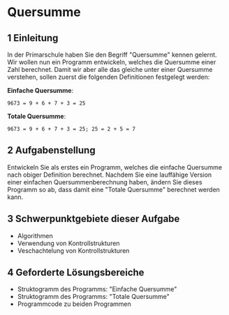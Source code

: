 # Quersumme

## 1 Einleitung

In der Primarschule haben Sie den Begriff "Quersumme" kennen gelernt. Wir wollen nun ein Programm entwickeln, welches die Quersumme einer Zahl berechnet. Damit wir aber alle das gleiche unter einer Quersumme verstehen, sollen zuerst die folgenden Definitionen festgelegt werden:

**Einfache Quersumme**:

```none
9673 = 9 + 6 + 7 + 3 = 25
```

**Totale Quersumme**:

```none
9673 = 9 + 6 + 7 + 3 = 25; 25 = 2 + 5 = 7
```

## 2 Aufgabenstellung

Entwickeln Sie als erstes ein Programm, welches die einfache Quersumme nach obiger Definition berechnet. Nachdem Sie eine lauffähige Version einer einfachen Quersummenberechnung haben, ändern Sie dieses Programm so ab, dass damit eine "Totale Quersumme" berechnet werden kann.

## 3 Schwerpunktgebiete dieser Aufgabe

* Algorithmen
* Verwendung von Kontrollstrukturen
* Veschachtelung von Kontrollstrukturen

## 4 Geforderte Lösungsbereiche

* Struktogramm des Programms: "Einfache Quersumme"
* Struktogramm des Programms: "Totale Quersumme"
* Programmcode zu beiden Programmen
